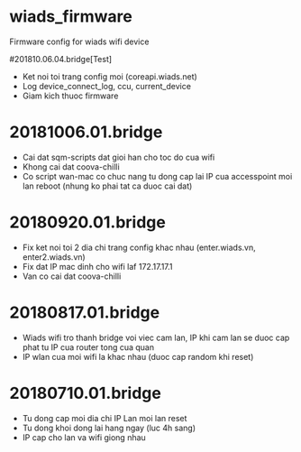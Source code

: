 # wiads_firmware
Firmware config for wiads wifi device

#201810.06.04.bridge[Test]
- Ket noi toi trang config moi (coreapi.wiads.net)
- Log device_connect_log, ccu, current_device
- Giam kich thuoc firmware

# 20181006.01.bridge
- Cai dat sqm-scripts dat gioi han cho toc do cua wifi
- Khong cai dat coova-chilli
- Co script wan-mac co chuc nang tu dong cap lai IP cua accesspoint moi lan reboot (nhung ko phai tat ca duoc cai dat)

# 20180920.01.bridge
- Fix ket noi toi 2 dia chi trang config khac nhau (enter.wiads.vn, enter2.wiads.vn)
- Fix dat IP mac dinh cho wifi laf 172.17.17.1
- Van co cai dat coova-chilli

# 20180817.01.bridge
- Wiads wifi tro thanh bridge voi viec cam lan, IP khi cam lan se duoc cap phat tu IP cua router tong cua quan
- IP wlan cua moi wifi la khac nhau (duoc cap random khi reset)

# 20180710.01.bridge
- Tu dong cap moi dia chi IP Lan moi lan reset
- Tu dong khoi dong lai hang ngay (luc 4h sang)
- IP cap cho lan va wifi giong nhau
